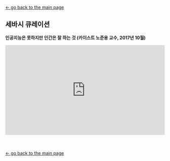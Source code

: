 [← go back to the main page](https://HandongHCI.github.io)

## 세바시 큐레이션

**인공지능은 못하지만 인간은 잘 하는 것 (카이스트 노준용 교수, 2017년 10월)**
<div style="position: relative; padding-bottom: 56.25%; padding-top: 0px; margin-bottom: 50px; height: 0;"><iframe src="https://www.youtube.com/embed/EtgL0qWp1lQ" frameborder="0" allow="autoplay; encrypted-media" allowfullscreen style="position: absolute; top: 0; left: 0; width: 100%; height: 100%;"></iframe></div>


[← go back to the main page](https://HandongHCI.github.io)